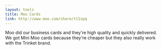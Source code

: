 ```yaml
---
layout: tools
title: Moo Cards
link: http://www.moo.com/share/tt2spq
---
```


Moo did our business cards and they're high quality and quickly delivered.  We got Mini Moo cards because they're cheaper but they also really work with the Trinket brand.